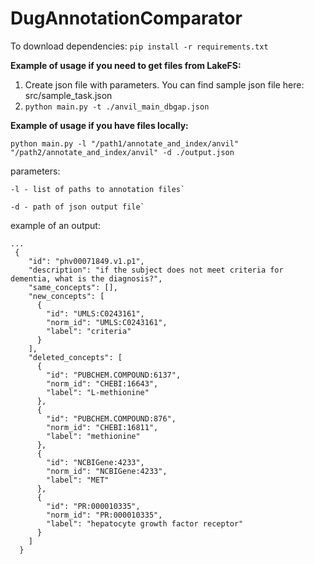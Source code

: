 # DugAnnotationComparator

To download dependencies:
```pip install -r requirements.txt```

**Example of usage if you need to get files from LakeFS:**

1) Create json file with parameters. You can find sample json file here: src/sample_task.json
2) ```python main.py -t ./anvil_main_dbgap.json```

**Example of usage if you have files locally:**

```python main.py -l "/path1/annotate_and_index/anvil" "/path2/annotate_and_index/anvil" -d ./output.json```

parameters:
```
-l - list of paths to annotation files`

-d - path of json output file`
```

example of an output:
```
...
 {
    "id": "phv00071849.v1.p1",
    "description": "if the subject does not meet criteria for dementia, what is the diagnosis?",
    "same_concepts": [],
    "new_concepts": [
      {
        "id": "UMLS:C0243161",
        "norm_id": "UMLS:C0243161",
        "label": "criteria"
      }
    ],
    "deleted_concepts": [
      {
        "id": "PUBCHEM.COMPOUND:6137",
        "norm_id": "CHEBI:16643",
        "label": "L-methionine"
      },
      {
        "id": "PUBCHEM.COMPOUND:876",
        "norm_id": "CHEBI:16811",
        "label": "methionine"
      },
      {
        "id": "NCBIGene:4233",
        "norm_id": "NCBIGene:4233",
        "label": "MET"
      },
      {
        "id": "PR:000010335",
        "norm_id": "PR:000010335",
        "label": "hepatocyte growth factor receptor"
      }
    ]
  }
```
